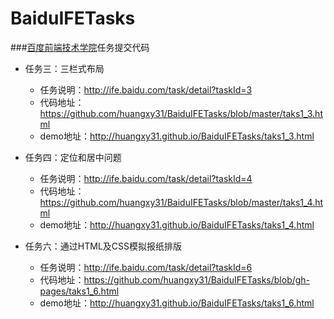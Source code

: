 # BaiduIFETasks

###[百度前端技术学院](http://ife.baidu.com/)任务提交代码

* 任务三：三栏式布局
    * 任务说明：http://ife.baidu.com/task/detail?taskId=3
    * 代码地址：https://github.com/huangxy31/BaiduIFETasks/blob/master/taks1_3.html
    * demo地址：http://huangxy31.github.io/BaiduIFETasks/taks1_3.html
  

* 任务四：定位和居中问题
    * 任务说明：http://ife.baidu.com/task/detail?taskId=4
    * 代码地址：https://github.com/huangxy31/BaiduIFETasks/blob/master/taks1_4.html
    * demo地址：http://huangxy31.github.io/BaiduIFETasks/taks1_4.html  
  

* 任务六：通过HTML及CSS模拟报纸排版
    * 任务说明：http://ife.baidu.com/task/detail?taskId=6
    * 代码地址：https://github.com/huangxy31/BaiduIFETasks/blob/gh-pages/taks1_6.html
    * demo地址：http://huangxy31.github.io/BaiduIFETasks/taks1_6.html  